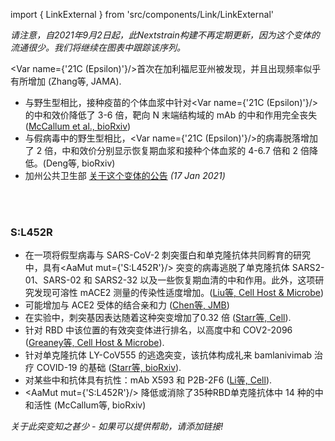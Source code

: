 import { LinkExternal } from 'src/components/Link/LinkExternal'

_请注意，自2021年9月2日起，此Nextstrain构建不再定期更新，因为这个变体的流通很少。我们将继续在图表中跟踪该序列。_

<Var name={'21C (Epsilon)'}/>首次在加利福尼亚州被发现，并且出现频率似乎有所增加 (<LinkExternal href="https://jamanetwork.com/journals/jama/fullarticle/2776543">Zhang等, JAMA</LinkExternal>). <br/>

- 与野生型相比，接种疫苗的个体血浆中针对<Var name={'21C (Epsilon)'}/>的中和效价降低了 3-6 倍，靶向 N 末端结构域的 mAb 的中和作用完全丧失 ([McCallum et al., bioRxiv](https://www.biorxiv.org/content/10.1101/2021.03.31.437925v1))
- 与假病毒中的野生型相比，<Var name={'21C (Epsilon)'}/>的病毒脱落增加了 2 倍，中和效价分别显示恢复期血浆和接种个体血浆的 4-6.7 倍和 2 倍降低。(<LinkExternal href="https://www.medrxiv.org/content/10.1101/2021.03.07.21252647v1">Deng等, bioRxiv</LinkExternal>)
- 加州公共卫生部 [关于这个变体的公告](https://www.cdph.ca.gov/Programs/OPA/Pages/NR21-020.aspx) _(17 Jan 2021)_

<br/><br/>

### S:L452R
- 在一项将假型病毒与 SARS-CoV-2 刺突蛋白和单克隆抗体共同孵育的研究中，具有<AaMut mut={'S:L452R'}/> 突变的病毒逃脱了单克隆抗体 SARS2-01、SARS-02 和 SARS2-32 以及一些恢复期血清的中和作用。此外，这项研究发现可溶性 mACE2 测量的传染性适度增加。([Liu等, Cell Host & Microbe](https://www.sciencedirect.com/science/article/pii/S1931312821000445))
- 可能增加与 ACE2 受体的结合亲和力 ([Chen等, JMB](https://www.sciencedirect.com/science/article/pii/S0022283620304563?via%3Dihub))
- 在实验中，刺突基因表达随着这种突变增加了0.32 倍 ([Starr等, Cell](https://doi.org/10.1016/j.cell.2020.08.012)).
- 针对 RBD 中该位置的有效突变体进行排名，以高度中和 COV2-2096 ([Greaney等, Cell Host & Microbe](https://doi.org/10.1016/j.chom.2020.11.007)).
- 针对单克隆抗体 LY-CoV555 的逃逸突变，该抗体构成礼来 bamlanivimab 治疗 COVID-19 的基础 ([Starr等, bioRxiv](https://www.biorxiv.org/content/10.1101/2021.02.17.431683v1)).
- 对某些中和抗体具有抗性：mAb X593 和 P2B-2F6 ([Li等, Cell](https://www.sciencedirect.com/science/article/abs/pii/S0092867420308771)).
- <AaMut mut={'S:L452R'}/> 降低或消除了35种RBD单克隆抗体中 14 种的中和活性 (<LinkExternal href="https://www.biorxiv.org/content/10.1101/2021.03.31.437925v1">McCallum等, bioRxiv</LinkExternal>)

_关于此突变知之甚少 - 如果可以提供帮助，请添加链接!_
